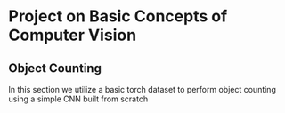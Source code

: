 # Project on Basic Concepts of Computer Vision

## Object Counting
In this section we utilize a basic torch dataset to perform object counting using a simple CNN built from scratch